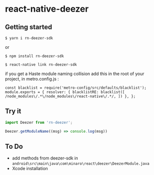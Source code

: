 # react-native-deezer

## Getting started

`$ yarn i rn-deezer-sdk`

or

`$ npm install rn-deezer-sdk`

`$ react-native link rn-deezer-sdk`

if you get a Haste module naming collision
add this in the root of your project, in metro.config.js :

`const blacklist = require('metro-config/src/defaults/blacklist');
module.exports = {
    resolver: {
        blacklistRE: blacklist([
            /node_modules\/.*\/node_modules\/react-native\/.*/,
        ])
    },
};`


## Try it
```javascript
import Deezer from 'rn-deezer';

Deezer.getModuleName((msg) => console.log(msg))

```
## To Do

- add methods from deezer-sdk in `android\src\main\java\com\minaro\react\deezer\DeezerModule.java`
- Xcode installation
